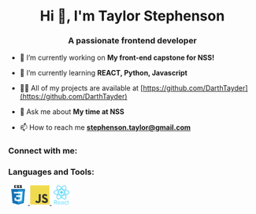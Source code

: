 <h1 align="center">Hi 👋, I'm Taylor Stephenson</h1>
<h3 align="center">A passionate frontend developer</h3>

- 🔭 I’m currently working on **My front-end capstone for NSS!**

- 🌱 I’m currently learning **REACT, Python, Javascript**

- 👨‍💻 All of my projects are available at [https://github.com/DarthTayder](https://github.com/DarthTayder)

- 💬 Ask me about **My time at NSS**

- 📫 How to reach me **stephenson.taylor@gmail.com**

<h3 align="left">Connect with me:</h3>
<p align="left">
</p>

<h3 align="left">Languages and Tools:</h3>
<p align="left"> <a href="https://www.w3schools.com/css/" target="_blank" rel="noreferrer"> <img src="https://raw.githubusercontent.com/devicons/devicon/master/icons/css3/css3-original-wordmark.svg" alt="css3" width="40" height="40"/> </a> <a href="https://developer.mozilla.org/en-US/docs/Web/JavaScript" target="_blank" rel="noreferrer"> <img src="https://raw.githubusercontent.com/devicons/devicon/master/icons/javascript/javascript-original.svg" alt="javascript" width="40" height="40"/> </a> <a href="https://reactjs.org/" target="_blank" rel="noreferrer"> <img src="https://raw.githubusercontent.com/devicons/devicon/master/icons/react/react-original-wordmark.svg" alt="react" width="40" height="40"/> </a> </p>
